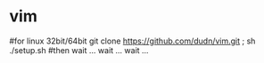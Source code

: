 # vim
#for linux 32bit/64bit
git clone https://github.com/dudn/vim.git ; sh ./setup.sh
#then wait ... wait ... wait ...
